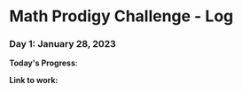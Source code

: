 # Math Prodigy Challenge - Log

### Day 1: January 28, 2023 


**Today's Progress**: 

**Link to work:** 
